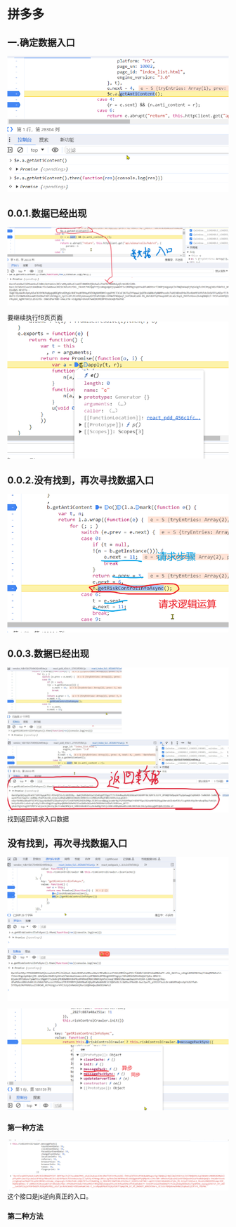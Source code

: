 
# 拼多多

## 一.确定数据入口
![输入图片说明](/imgs/2023-12-27/vO4e28LkpSqG9PXG.png)

## 0.0.1.数据已经出现
![输入图片说明](/imgs/2023-12-27/xSnVc3GI2KEUqS73.png)

要继续执行f8页页面
![输入图片说明](/imgs/2023-12-27/GO6OiZugYchvr4L7.png)


## 0.0.2.没有找到，再次寻找数据入口
![输入图片说明](/imgs/2023-12-27/CFF2PgSgb8jRiG93.png)

## 0.0.3.数据已经出现
![输入图片说明](/imgs/2023-12-27/OLxypJDkpBXMvDCW.jpeg)
找到返回请求入口数据


## 没有找到，再次寻找数据入口
![输入图片说明](/imgs/2023-12-27/X3kEUHNyn4pOBIa0.jpeg)

![输入图片说明](/imgs/2023-12-27/BVjvyMIGO8Rrt6Of.png)
### 第一种方法
![输入图片说明](/imgs/2023-12-27/gaamgMj5Q6iOgXMo.png)
这个接口是js逆向真正的入口。

### 第二种方法


<!--stackedit_data:
eyJkaXNjdXNzaW9ucyI6eyJCRkFSOTVyMHBvaVV3bnRRIjp7In
N0YXJ0IjoyMjAsImVuZCI6MTk4LCJ0ZXh0Ijoic3dpdGNoIn19
LCJjb21tZW50cyI6eyJLQ3N3YmxvM0kxcVVVbDZGIjp7ImRpc2
N1c3Npb25JZCI6IkJGQVI5NXIwcG9pVXdudFEiLCJzdWIiOiJn
aDoxMTI1MzExOTgiLCJ0ZXh0Ijoic3dpdGNo55So5rOVIiwiY3
JlYXRlZCI6MTcwMzY1MzIyNjQwNX19LCJoaXN0b3J5IjpbMTE3
MTMwMTU4NCwxMjYzOTYzMzM5LDEyNDIwNDk1MTEsMTU5NjMxOD
c4MCwzMTQ4Mjg3NzUsLTE4NDY3MzAyNDIsNjg0Mjk5NDEwLC0x
MjExNjc1NzI0LC02NTE1NDczODksLTY4Mzg2ODcxOCw4MDk1OT
UwNTAsLTEyMzk1ODEyNTEsLTIxNDUzNzk4NDYsMjEzMjg0MTI5
NSwxOTkzMTE1NjU2LDgwNDc5MTUwLC03ODQ1NDk1ODAsODE4NT
I1ODQwLDg0OTk1MjJdfQ==
-->